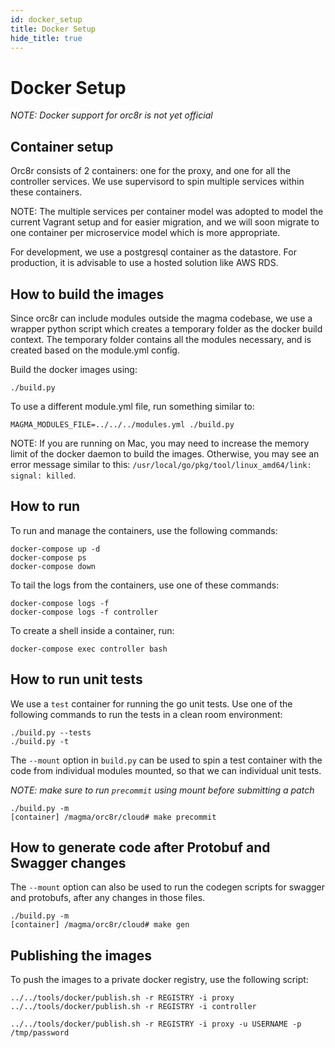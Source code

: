 ```yaml
---
id: docker_setup
title: Docker Setup
hide_title: true
---
```

# Docker Setup
*NOTE: Docker support for orc8r is not yet official*

## Container setup

Orc8r consists of 2 containers: one for the proxy, and one for all the
controller services. We use supervisord to spin multiple services within
these containers.

NOTE: The multiple services per container model was adopted to model the
current Vagrant setup and for easier migration, and we will soon migrate to
one container per microservice model which is more appropriate.

For development, we use a postgresql container as the datastore. For
production, it is advisable to use a hosted solution like AWS RDS.

## How to build the images

Since orc8r can include modules outside the magma codebase, we use a wrapper
python script which creates a temporary folder as the docker build context.
The temporary folder contains all the modules necessary, and is created based
on the module.yml config.

Build the docker images using:
```
./build.py
```
To use a different module.yml file, run something similar to:
```
MAGMA_MODULES_FILE=../../../modules.yml ./build.py
```

NOTE: If you are running on Mac, you may need to increase the memory
limit of the docker daemon to build the images. Otherwise, you may see an error 
message similar to this:
`/usr/local/go/pkg/tool/linux_amd64/link: signal: killed`.

## How to run

To run and manage the containers, use the following commands:
```
docker-compose up -d
docker-compose ps
docker-compose down
```
To tail the logs from the containers, use one of these commands:
```
docker-compose logs -f
docker-compose logs -f controller
```
To create a shell inside a container, run:
```
docker-compose exec controller bash
```

## How to run unit tests
We use a `test` container for running the go unit tests. Use one of the
following commands to run the tests in a clean room environment:
```
./build.py --tests
./build.py -t
```
The `--mount` option in `build.py` can be used to spin a test container
with the code from individual modules mounted, so that we can individual
unit tests.

*NOTE: make sure to run `precommit` using mount before submitting a patch* 

```
./build.py -m
[container] /magma/orc8r/cloud# make precommit
```

## How to generate code after Protobuf and Swagger changes
The `--mount` option can also be used to run the codegen scripts for swagger
and protobufs, after any changes in those files.
```
./build.py -m
[container] /magma/orc8r/cloud# make gen
```

## Publishing the images

To push the images to a private docker registry, use the following script:
```
../../tools/docker/publish.sh -r REGISTRY -i proxy
../../tools/docker/publish.sh -r REGISTRY -i controller

../../tools/docker/publish.sh -r REGISTRY -i proxy -u USERNAME -p /tmp/password
```
